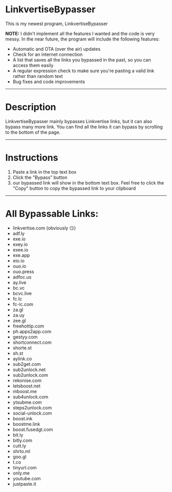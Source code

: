 # LinkvertiseBypasser

This is my newest program, LinkvertiseBypasser

**NOTE:** I didn't implement all the features I wanted and the code is very messy. In the near future, the program will include the following features:
* Automatic and OTA (over the air) updates
* Check for an internet connection
* A list that saves all the links you bypassed in the past, so you can access them easily
* A regular expression check to make sure you're pasting a valid link rather than random text
* Bug fixes and code improvements
-------------------------------------------------------------------------------------------------------------------------------------------

# Description
LinkvertiseBypasser mainly bypasses Linkvertise links, but it can also bypass many more link. You can find all the links it can bypass by scrolling to the bottom of the page.

-------------------------------------------------------------------------------------------------------------------------------------------

# Instructions
1. Paste a link in the top text box
2. Click the "Bypass" button
3. our bypassed link will show in the bottom text box. Feel free to click the "Copy" button to copy the bypassed link to your clipboard

-------------------------------------------------------------------------------------------------------------------------------------------

# All Bypassable Links:
* linkvertise.com (obviously 😏)
* adf.ly
* exe.io
* exey.io
* exee.io
* exe.app
* eio.io
* ouo.io
* ouo.press
* adfoc.us
* ay.live
* bc.vc
* bcvc.live
* fc.lc
* fc-lc.com
* za.gl
* za.uy
* zee.gl
* freehottip.com
* ph.apps2app.com
* gestyy.com
* shortconnect.com
* shorte.st
* sh.st
* aylink.co
* sub2get.com
* sub2unlock.net
* sub2unlock.com
* rekonise.com
* letsboost.net
* mboost.me
* sub4unlock.com
* ytsubme.com
* steps2unlock.com
* social-unlock.com
* boost.ink
* boostme.link
* boost.fusedgt.com
* bit.ly
* bitly.com
* cutt.ly
* shrto.ml
* goo.gl
* t.co
* tinyurl.com
* only.me
* youtube.com
* justpaste.it
